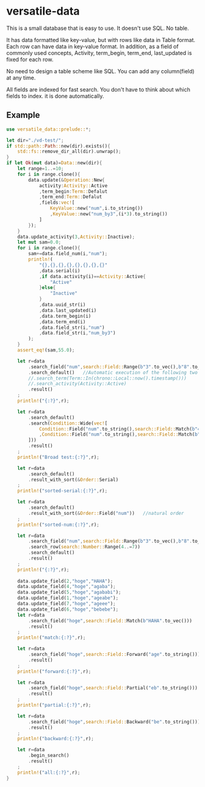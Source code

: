 # versatile-data

This is a small database that is easy to use.
It doesn't use SQL.
No table.

It has data formatted like key-value, but with rows like data in Table format. Each row can have data in key-value format.
In addition, as a field of commonly used concepts,
Activity, term_begin, term_end, last_updated
is fixed for each row.

No need to design a table scheme like SQL.
You can add any column(field) at any time.

All fields are indexed for fast search.
You don't have to think about which fields to index. it is done automatically.

## Example

```rust
use versatile_data::prelude::*;

let dir="./vd-test/";
if std::path::Path::new(dir).exists(){
    std::fs::remove_dir_all(dir).unwrap();
}
if let Ok(mut data)=Data::new(dir){
    let range=1..=10;
    for i in range.clone(){
        data.update(&Operation::New{
            activity:Activity::Active
            ,term_begin:Term::Defalut
            ,term_end:Term::Defalut
            ,fields:vec![
                KeyValue::new("num",i.to_string())
                ,KeyValue::new("num_by3",(i*3).to_string())
            ]
        });
    }
    data.update_activity(3,Activity::Inactive);
    let mut sam=0.0;
    for i in range.clone(){
        sam+=data.field_num(i,"num");
        println!(
            "{},{},{},{},{},{},{},{}"
            ,data.serial(i)
            ,if data.activity(i)==Activity::Active{
                "Active"
            }else{
                "Inactive"
            }
            ,data.uuid_str(i)
            ,data.last_updated(i)
            ,data.term_begin(i)
            ,data.term_end(i)
            ,data.field_str(i,"num")
            ,data.field_str(i,"num_by3")
        );
    }
    assert_eq!(sam,55.0);

    let r=data
        .search_field("num",search::Field::Range(b"3".to_vec(),b"8".to_vec()))
        .search_default()   //Automatic execution of the following two lines
        //.search_term(Term::In(chrono::Local::now().timestamp()))
        //.search_activity(Activity::Active)
        .result()
    ;
    println!("{:?}",r);

    let r=data
        .search_default()
        .search(Condition::Wide(vec![
            Condition::Field("num".to_string(),search::Field::Match(b"4".to_vec()))
            ,Condition::Field("num".to_string(),search::Field::Match(b"6".to_vec()))
        ]))
        .result()
    ;
    println!("Broad test:{:?}",r);

    let r=data
        .search_default() 
        .result_with_sort(&Order::Serial)
    ;
    println!("sorted-serial:{:?}",r);

    let r=data
        .search_default() 
        .result_with_sort(&Order::Field("num"))   //natural order
    ;
    println!("sorted-num:{:?}",r);

    let r=data
        .search_field("num",search::Field::Range(b"3".to_vec(),b"8".to_vec()))
        .search_row(search::Number::Range(4..=7))
        .search_default()
        .result()
    ;
    println!("{:?}",r);
    
    data.update_field(2,"hoge","HAHA");
    data.update_field(4,"hoge","agaba");
    data.update_field(5,"hoge","agababi");
    data.update_field(1,"hoge","ageabe");
    data.update_field(7,"hoge","ageee");
    data.update_field(6,"hoge","bebebe");
    let r=data
        .search_field("hoge",search::Field::Match(b"HAHA".to_vec()))
        .result()
    ;
    println!("match:{:?}",r);

    let r=data
        .search_field("hoge",search::Field::Forward("age".to_string()))
        .result()
    ;
    println!("forward:{:?}",r);

    let r=data
        .search_field("hoge",search::Field::Partial("eb".to_string()))
        .result()
    ;
    println!("partial:{:?}",r);

    let r=data
        .search_field("hoge",search::Field::Backward("be".to_string()))
        .result()
    ;
    println!("backward:{:?}",r);

    let r=data
        .begin_search()
        .result()
    ;
    println!("all:{:?}",r);
}
```